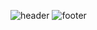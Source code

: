 ![header](https://capsule-render.vercel.app/api?type=wave&color=auto&height=300&section=header&text=KimSinHeung&fontSize=90)
![footer](https://capsule-render.vercel.app/api?section=footer)



